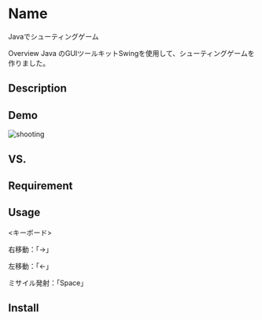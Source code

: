 Name
====

Javaでシューティングゲーム


Overview
Java のGUIツールキットSwingを使用して、シューティングゲームを作りました。

## Description

## Demo

![shooting](https://user-images.githubusercontent.com/43311555/61576008-da304880-ab0e-11e9-8988-3f09224f0308.gif)

## VS. 

## Requirement

## Usage



<キーボード>

  右移動：「→」
  
  左移動：「←」
  
  ミサイル発射：「Space」

## Install
